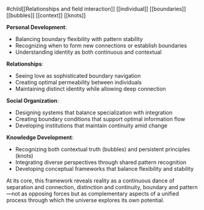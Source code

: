 #child[[Relationships and field interaction]] [[individual]] [[boundaries]] [[bubbles]] [[context]] [[knots]]  

**Personal Development**:

- Balancing boundary flexibility with pattern stability
- Recognizing when to form new connections or establish boundaries
- Understanding identity as both continuous and contextual

**Relationships**:

- Seeing love as sophisticated boundary navigation
- Creating optimal permeability between individuals
- Maintaining distinct identity while allowing deep connection

**Social Organization**:

- Designing systems that balance specialization with integration
- Creating boundary conditions that support optimal information flow
- Developing institutions that maintain continuity amid change

**Knowledge Development**:

- Recognizing both contextual truth (bubbles) and persistent principles (knots)
- Integrating diverse perspectives through shared pattern recognition
- Developing conceptual frameworks that balance flexibility and stability

At its core, this framework reveals reality as a continuous dance of separation and connection, distinction and continuity, boundary and pattern —not as opposing forces but as complementary aspects of a unified process through which the universe explores its own potential.
